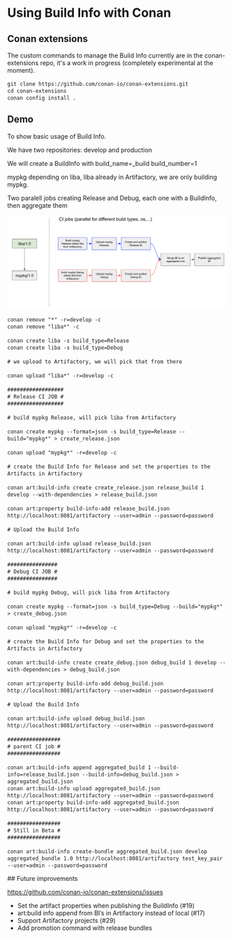 # Using Build Info with Conan

## Conan extensions

The custom commands to manage the Build Info currently are in the conan-extensions repo,
it's a work in progress (completely experimental at the moment).

```
git clone https://github.com/conan-io/conan-extensions.git
cd conan-extensions
conan config install .
```

## Demo

To show basic usage of Build Info.

We have two repositories: develop and production

We will create a BuildInfo with build_name=<config>_build build_number=1

mypkg depending on liba, liba already in Artifactory, we are only building mypkg.

Two paralell jobs creating Release and Debug, each one with a BuildInfo, then aggregate
them

![Alt build](diagram.png?raw=true)

```
conan remove "*" -r=develop -c
conan remove "liba*" -c

conan create liba -s build_type=Release
conan create liba -s build_type=Debug

# we upload to Artifactory, we will pick that from there

conan upload "liba*" -r=develop -c

##################
# Release CI JOB #
##################

# build mypkg Release, will pick liba from Artifactory

conan create mypkg --format=json -s build_type=Release --build="mypkg*" > create_release.json

conan upload "mypkg*" -r=develop -c

# create the Build Info for Release and set the properties to the Artifacts in Artifactory

conan art:build-info create create_release.json release_build 1 develop --with-dependencies > release_build.json

conan art:property build-info-add release_build.json http://localhost:8081/artifactory --user=admin --password=password

# Upload the Build Info

conan art:build-info upload release_build.json http://localhost:8081/artifactory --user=admin --password=password

################
# Debug CI JOB #
################

# build mypkg Debug, will pick liba from Artifactory

conan create mypkg --format=json -s build_type=Debug --build="mypkg*" > create_debug.json

conan upload "mypkg*" -r=develop -c

# create the Build Info for Debug and set the properties to the Artifacts in Artifactory

conan art:build-info create create_debug.json debug_build 1 develop --with-dependencies > debug_build.json

conan art:property build-info-add debug_build.json http://localhost:8081/artifactory --user=admin --password=password

# Upload the Build Info

conan art:build-info upload debug_build.json http://localhost:8081/artifactory --user=admin --password=password

#################
# parent CI job #
#################

conan art:build-info append aggregated_build 1 --build-info=release_build.json --build-info=debug_build.json > aggregated_build.json
conan art:build-info upload aggregated_build.json http://localhost:8081/artifactory --user=admin --password=password
conan art:property build-info-add aggregated_build.json http://localhost:8081/artifactory --user=admin --password=password

#################
# Still in Beta #
#################

conan art:build-info create-bundle aggregated_build.json develop aggregated_bundle 1.0 http://localhost:8081/artifactory test_key_pair --user=admin --password=password

```

## Future improvements

https://github.com/conan-io/conan-extensions/issues

- Set the artifact properties when publishing the BuildInfo (#19)
- art:build info append from BI’s in Artifactory instead of local (#17)
- Support Artifactory projects (#29)
- Add promotion command with release bundles
